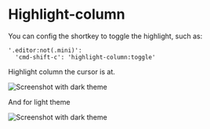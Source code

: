 # Highlight-column

You can config the shortkey to toggle the highlight, such as:

    '.editor:not(.mini)':
      'cmd-shift-c': 'highlight-column:toggle'

Highlight column the cursor is at.

![Screenshot with dark theme](https://f.cloud.github.com/assets/1253659/2365736/b60c9b90-a6da-11e3-8081-fc8753783435.png)

And for light theme

![Screenshot with dark theme](https://f.cloud.github.com/assets/1253659/2365739/f9c3c746-a6da-11e3-95aa-2590d855cd8f.png)
